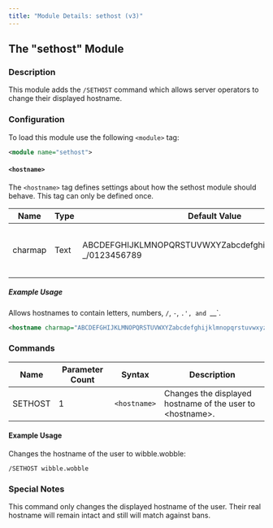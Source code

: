 ```yaml
---
title: "Module Details: sethost (v3)"
---
```


## The "sethost" Module

### Description

This module adds the `/SETHOST` command which allows server operators to change their displayed hostname.

### Configuration

To load this module use the following `<module>` tag:

```xml
<module name="sethost">
```

#### `<hostname>`

The `<hostname>` tag defines settings about how the sethost module should behave. This tag can only be defined once.

Name    | Type | Default Value                                                      | Description
------- | ---- | ------------------------------------------------------------------ | -----------
charmap | Text | ABCDEFGHIJKLMNOPQRSTUVWXYZabcdefghijklmnopqrstuvwxyz.-_/0123456789 | The characters which are allowed in a hostname.

##### Example Usage

Allows hostnames to contain letters, numbers, `/`, `-`, `.', and `__`.

```xml
<hostname charmap="ABCDEFGHIJKLMNOPQRSTUVWXYZabcdefghijklmnopqrstuvwxyz.-_/0123456789">
```

### Commands

Name    | Parameter Count | Syntax       | Description
------- | --------------- | ------------ | -----------
SETHOST | 1               | `<hostname>` | Changes the displayed hostname of the user to &lt;hostname&gt;.

#### Example Usage

Changes the hostname of the user to wibble.wobble:

```plaintext
/SETHOST wibble.wobble
```

### Special Notes

This command only changes the displayed hostname of the user. Their real hostname will remain intact and still will match against bans.
